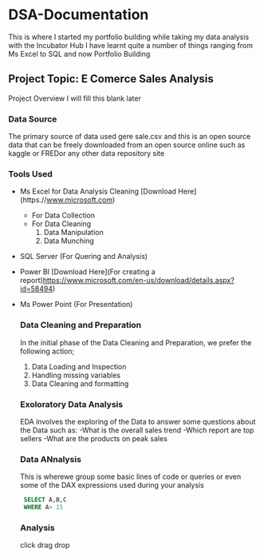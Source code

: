 # DSA-Documentation
This is where I started my portfolio building while taking my data analysis with the Incubator Hub
I have learnt quite a number of things ranging from Ms Excel to SQL and now Portfolio Building
## Project Topic: E Comerce Sales Analysis
Project Overview
I will fill this blank later
### Data Source
The primary source of data used gere sale.csv and this is an open source data that can be freely downloaded from an open source online such as kaggle or FREDor any other data repository site
### Tools Used
- Ms Excel for Data Analysis Cleaning [Download Here] (https.//www.microsoft.com)
     - For Data Collection
     - For Data Cleaning
       1. Data Manipulation
       2. Data Munching
        
- SQL Server (For Quering and Analysis)
- Power BI [Download Here](For creating a report)https://www.microsoft.com/en-us/download/details.aspx?id=58494)
- Ms Power Point (For Presentation)

  
  ### Data Cleaning and Preparation
  In the initial phase of the Data Cleaning and Preparation, we prefer the following action;
  1. Data Loading and Inspection
  2. Handling missing variables
  3. Data Cleaning and formatting
 
  ### Exoloratory Data Analysis
  EDA involves the exploring of the Data to answer some questions about the Data such as:
  -What is the overall sales trend
  -Which report are top sellers
  -What are the products on peak sales

  ### Data ANnalysis
  This is wherewe group some basic lines of code or queries or even some of the DAX expressions used during your analysis

  ````SQL
   SELECT A,B,C
   WHERE A> 15
  ````
  ### Analysis
  click drag drop
